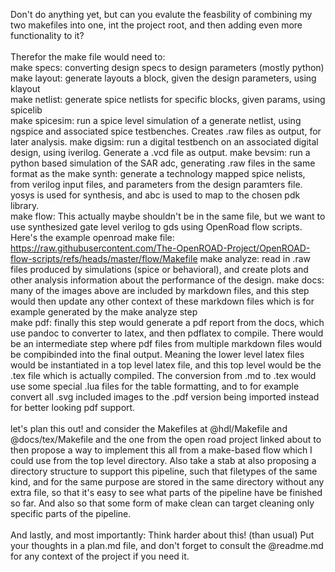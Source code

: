 Don't do anything yet, but can you evalute the feasbility of combining my two makefiles into one, int the project root, and then adding even more functionality to 
  it?\
  \
  Therefor the make file would need to:\
  make specs: converting design specs to design parameters (mostly python)\
  make layout: generate layouts a block, given the design parameters, using klayout\
  make netlist: generate spice netlists for specific blocks, given params, using spicelib\
  make spicesim: run a spice level simulation of a generate netlist, using ngspice and associated spice testbenches. Creates .raw files as output, for later analysis.
  make digsim: run a digital testbench on an associated digital design, using iverilog. Generate a .vcd file as output.
  make bevsim: run a python based simulation of the SAR adc, generating .raw files in the same format as the 
  make synth: generate a technology mapped spice nelists, from verilog input files, and parameters from the design paramters file. yosys is used for synthesis, and abc
   is used to map to the chosen pdk library.\
  make flow: This actually maybe shouldn't be in the same file, but we want to use synthesized gate level verilog to gds using OpenRoad flow scripts. Here's the 
  example openroad make file: https://raw.githubusercontent.com/The-OpenROAD-Project/OpenROAD-flow-scripts/refs/heads/master/flow/Makefile
  make analyze: read in .raw files produced by simulations (spice or behavioral), and create plots and other analysis information about the performance of the design.
  make docs: many of the images above are included by markdown files, and this step would then update any other context of these markdown files which is for example 
  generated by the make analyze step\
  make pdf: finally this step would generate a pdf report from the docs, which use pandoc to converter to latex, and then pdflatex to compile. There would be an 
  intermediate step where pdf files from multiple markdown files would be compibinded into the final output. Meaning the lower level latex files would be instantiated 
  in a top level latex file, and this top level would be the .tex file which is actually compiled. The conversion from .md to .tex would use some special .lua files 
  for the table formatting, and to for example convert all .svg included images to the .pdf version being imported instead for better looking pdf support.\
  \
  let's plan this out! and consider the Makefiles at @hdl/Makefile and @docs/tex/Makefile and the one from the open road project linked about to then propose a way to 
  implement this all from a make-based flow which I could use from the top level directory. Also take a stab at also proposing a directory structure to support this 
  pipeline, such that filetypes of the same kind, and for the same purpose are stored in the same directory without any extra file, so that it's easy to see what parts
   of the pipeline have be finished so far. And also so that some form of make clean can target cleaning only specific parts of the pipeline.\
  \
  And lastly, and most importantly: Think harder about this! (than usual) Put your thoughts in a plan.md file, and don't forget to consult the @readme.md for any 
  context of the project if you need it.